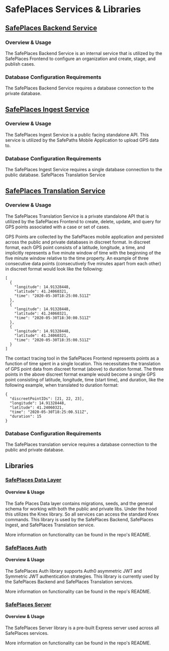 # SafePlaces Services & Libraries

## [SafePlaces Backend Service](https://github.com/Path-Check/safeplaces-backend)

### Overview & Usage

The SafePlaces Backend Service is an internal service that is utilized by the SafePlaces Frontend to configure an organization and create, stage, and publish cases.

### Database Configuration Requirements

The SafePlaces Backend Service requires a database connection to the private database.

## [SafePlaces Ingest Service](https://github.com/Path-Check/safeplaces-backend-ingest/tree/master)

### Overview & Usage

The SafePlaces Ingest Service is a public facing standalone API. This service is utilized by the SafePaths Mobile Application to upload GPS data to.

### Database Configuration Requirements

The SafePlaces Ingest Service requires a single database connection to the public database.
SafePlaces Translation Service

## [SafePlaces Translation Service](https://github.com/Path-Check/safeplaces-backend-translation/tree/master)

### Overview & Usage

The SafePlaces Translation Service is a private standalone API that is utilized by the SafePlaces Frontend to create, delete, update, and query for GPS points associated with a case or set of cases.

GPS Points are collected by the SafePlaces mobile application and persisted across the public and private databases in discreet format. In discreet format, each GPS point consists of a latitude, longitude, a time, and implicitly represents a five minute window of time with the beginning of the five minute window relative to the time property. An example of three consecutive data points (consecutively five minutes apart from each other) in discreet format would look like the following:

```
[
  {
    "longitude": 14.91328448,
    "latitude": 41.24060321,
    "time": "2020-05-30T18:25:00.511Z"
  },
  {
    "longitude": 14.91328448,
    "latitude": 41.24060321,
    "time": "2020-05-30T18:30:00.511Z"
  },
  {
    "longitude": 14.91328448,
    "latitude": 41.24060321,
    "time": "2020-05-30T18:35:00.511Z"
  }  
]
```

The contact tracing tool in the SafePlaces Frontend represents points as a function of time spent in a single location. This necessitates the translation of GPS point data from discreet format (above) to duration format. The three points in the above discreet format example would become a single GPS point consisting of latitude, longitude, time (start time), and duration, like the following example, when translated to duration format:

```
{
  "discreetPointIDs": [21, 22, 23],
  "longitude": 14.91328448,
  "latitude": 41.24060321,
  "time": "2020-05-30T18:25:00.511Z",
  "duration": 15
}
```

### Database Configuration Requirements

The SafePlaces translation service requires a database connection to the public and private database.

## Libraries

### [SafePlaces Data Layer](https://github.com/Path-Check/safeplaces-data-layer)

#### Overview & Usage
The Safe Places Data layer contains migrations, seeds, and the general schema for working with both the public and private libs. Under the hood this utilizes the Knex library. So all services can access the standard Knex commands.
This library is used by the SafePlaces Backend, SafePlaces Ingest, and SafePlaces Translation service.

More information on functionality can be found in the repo's README.

### [SafePlaces Auth](https://github.com/Path-Check/safeplaces-auth)

#### Overview & Usage

The SafePlaces Auth library supports Auth0 asymmetric JWT and Symmetric JWT authentication strategies. This library is currently used by the SafePlaces Backend and SafePlaces Translation services.

More information on functionality can be found in the repo's README.

### [SafePlaces Server](https://github.com/Path-Check/safeplaces-backend-lib)

#### Overview & Usage

The SafePlaces Server library is a pre-built Express server used across all SafePlaces services.

More information on functionality can be found in the repo's README.
